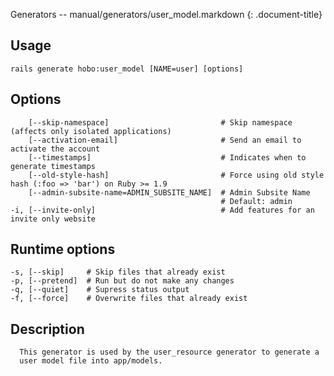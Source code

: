 Generators -- manual/generators/user\_model.markdown
{: .document-title}


## Usage

    

    rails generate hobo:user_model [NAME=user] [options]


## Options

    

        [--skip-namespace]                         # Skip namespace (affects only isolated applications)
        [--activation-email]                       # Send an email to activate the account
        [--timestamps]                             # Indicates when to generate timestamps
        [--old-style-hash]                         # Force using old style hash (:foo => 'bar') on Ruby >= 1.9
        [--admin-subsite-name=ADMIN_SUBSITE_NAME]  # Admin Subsite Name
                                                   # Default: admin
    -i, [--invite-only]                            # Add features for an invite only website


## Runtime options

    

    -s, [--skip]     # Skip files that already exist
    -p, [--pretend]  # Run but do not make any changes
    -q, [--quiet]    # Supress status output
    -f, [--force]    # Overwrite files that already exist


## Description

    


      This generator is used by the user_resource generator to generate a
      user model file into app/models.


